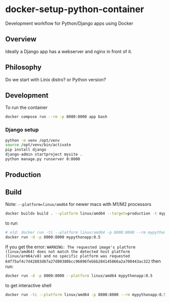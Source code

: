 # docker-setup-python-container

Development workflow for Python/Django apps using Docker

## Overview

Ideally a Django app has a webserver and nginx in front of it.

## Philosophy

Do we start with Linix distro?
or Python version?

## Development

To run the container

```sh
docker compose run --rm -p 8000:8000 app bash
```

### Django setup

```sh
python -m venv /opt/venv
source /opt/venv/bin/activate
pip install django
django-admin startproject mysite .
python manage.py runserver 0:8000
```

## Production

## Build

Note: `--platform=linux/amd64` for newer macs with M1/M2 processors

```sh
docker buildx build . --platform linux/amd64 --target=production -t mypythonapp:0.5
```

to run

```sh
# old: docker run -ti --platform linux/amd64 -p 8000:8000 --rm mypythonapp:DEV
docker run -d -p 8000:8000 mypythonapp:0.5
```

If you get the error: `WARNING: The requested image's platform (linux/amd64) does not match the detected host platform (linux/arm64/v8) and no specific platform was requested 64f75af4c7d42883d67a27d80380bcc96896febbb284145866a2a700443ac322` then run:

```sh
docker run -d -p 8000:8000 --platform linux/amd64 mypythonapp:0.5
```

to get interactive shell

```sh
docker run -ti --platform linux/amd64 -p 8000:8000 --rm mypythonapp:0.5  /bin/bash
```
